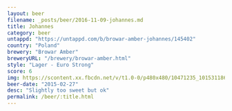 ```yaml
---
layout: beer
filename: _posts/beer/2016-11-09-johannes.md
title: Johannes
category: beer
untappd: "https://untappd.com/b/browar-amber-johannes/145402"
country: "Poland"
brewery: "Browar Amber"
breweryURL: "/brewery/browar-amber.html"
style: "Lager - Euro Strong"
score: 6
img: https://scontent.xx.fbcdn.net/v/t1.0-0/p480x480/10471235_10153118668688745_4443326077354329396_n.jpg?_nc_cat=100&_nc_ht=scontent.xx&oh=819a711108e6035a8e2c445b639e7bdf&oe=5D3C0F84
beer-date: "2015-02-27"
desc: "Slightly too sweet but ok"
permalink: /beer/:title.html
---
```

